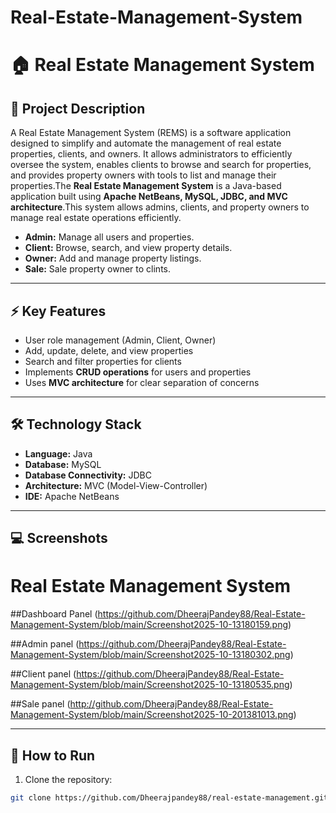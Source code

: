 # Real-Estate-Management-System

# 🏠 Real Estate Management System

## 📖 Project Description
A Real Estate Management System (REMS) is a software application designed to simplify and automate the management of real estate properties, clients, and owners. It allows administrators to efficiently oversee the system, enables clients to browse and search for properties, and provides property owners with tools to list and manage their properties.The **Real Estate Management System** is a Java-based application built using **Apache NetBeans, MySQL, JDBC, and MVC architecture**.This system allows admins, clients, and property owners to manage real estate operations efficiently.  

- **Admin:** Manage all users and properties.  
- **Client:** Browse, search, and view property details.  
- **Owner:** Add and manage property listings.
- **Sale:** Sale property owner to clints.  

---

## ⚡ Key Features
- User role management (Admin, Client, Owner)  
- Add, update, delete, and view properties  
- Search and filter properties for clients  
- Implements **CRUD operations** for users and properties  
- Uses **MVC architecture** for clear separation of concerns  

---

## 🛠️ Technology Stack
- **Language:** Java  
- **Database:** MySQL  
- **Database Connectivity:** JDBC  
- **Architecture:** MVC (Model-View-Controller)  
- **IDE:** Apache NetBeans  

---

## 💻 Screenshots
# Real Estate Management System

##Dashboard Panel
(https://github.com/DheerajPandey88/Real-Estate-Management-System/blob/main/Screenshot2025-10-13180159.png)

##Admin panel
(https://github.com/DheerajPandey88/Real-Estate-Management-System/blob/main/Screenshot2025-10-13180302.png)

##Client panel
(https://github.com/DheerajPandey88/Real-Estate-Management-System/blob/main/Screenshot2025-10-13180535.png)

##Sale panel
(http://github.com/DheerajPandey88/Real-Estate-Management-System/blob/main/Screenshot2025-10-201381013.png)

---

## 🚀 How to Run
1. Clone the repository:  
```bash
git clone https://github.com/Dheerajpandey88/real-estate-management.git
